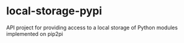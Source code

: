 # local-storage-pypi
API project for providing access to a local storage of Python modules implemented on pip2pi
